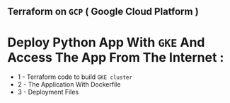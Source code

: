 ## Terraform on `GCP` ( Google Cloud Platform )
# Deploy Python App With `GKE` And Access The App From The Internet :
* 1 - Terraform code to build `GKE cluster` 
* 2 - The Application With Dockerfile
* 3 - Deployment Files
